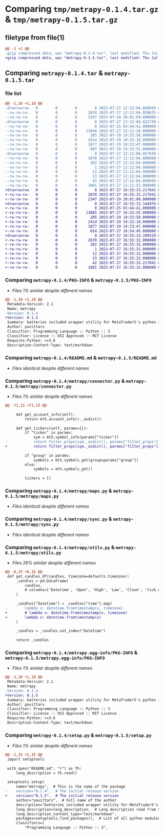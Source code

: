 # Comparing `tmp/metrapy-0.1.4.tar.gz` & `tmp/metrapy-0.1.5.tar.gz`

## filetype from file(1)

```diff
@@ -1 +1 @@
-gzip compressed data, was "metrapy-0.1.4.tar", last modified: Thu Jul 27 12:12:04 2023, max compression
+gzip compressed data, was "metrapy-0.1.5.tar", last modified: Thu Jul 27 16:55:33 2023, max compression
```

## Comparing `metrapy-0.1.4.tar` & `metrapy-0.1.5.tar`

### file list

```diff
@@ -1,18 +1,18 @@
-drwxrwxrwx   0        0        0        0 2023-07-27 12:12:04.860650 metrapy-0.1.4/
--rw-rw-rw-   0        0        0     2670 2023-07-27 12:12:04.859635 metrapy-0.1.4/PKG-INFO
--rw-rw-rw-   0        0        0     2347 2023-07-19 20:01:09.000000 metrapy-0.1.4/README.md
-drwxrwxrwx   0        0        0        0 2023-07-27 12:12:04.822730 metrapy-0.1.4/metrapy/
--rw-rw-rw-   0        0        0        0 2023-07-25 03:44:41.000000 metrapy-0.1.4/metrapy/__init__.py
--rw-rw-rw-   0        0        0    13848 2023-07-27 12:11:28.000000 metrapy-0.1.4/metrapy/connector.py
--rw-rw-rw-   0        0        0      205 2023-07-19 19:33:58.000000 metrapy-0.1.4/metrapy/defaults.py
--rw-rw-rw-   0        0        0     2414 2023-07-19 19:32:18.000000 metrapy-0.1.4/metrapy/maps.py
--rw-rw-rw-   0        0        0     1877 2023-07-19 19:33:47.000000 metrapy-0.1.4/metrapy/sync.py
--rw-rw-rw-   0        0        0      607 2023-07-19 19:33:51.000000 metrapy-0.1.4/metrapy/utils.py
-drwxrwxrwx   0        0        0        0 2023-07-27 12:12:04.857639 metrapy-0.1.4/metrapy.egg-info/
--rw-rw-rw-   0        0        0     2670 2023-07-27 12:12:04.000000 metrapy-0.1.4/metrapy.egg-info/PKG-INFO
--rw-rw-rw-   0        0        0      282 2023-07-27 12:12:04.000000 metrapy-0.1.4/metrapy.egg-info/SOURCES.txt
--rw-rw-rw-   0        0        0        1 2023-07-27 12:12:04.000000 metrapy-0.1.4/metrapy.egg-info/dependency_links.txt
--rw-rw-rw-   0        0        0       12 2023-07-27 12:12:04.000000 metrapy-0.1.4/metrapy.egg-info/requires.txt
--rw-rw-rw-   0        0        0       23 2023-07-27 12:12:04.000000 metrapy-0.1.4/metrapy.egg-info/top_level.txt
--rw-rw-rw-   0        0        0       42 2023-07-27 12:12:04.860650 metrapy-0.1.4/setup.cfg
--rw-rw-rw-   0        0        0     1081 2023-07-27 12:11:52.000000 metrapy-0.1.4/setup.py
+drwxrwxrwx   0        0        0        0 2023-07-27 16:55:33.217841 metrapy-0.1.5/
+-rw-rw-rw-   0        0        0     2670 2023-07-27 16:55:33.217841 metrapy-0.1.5/PKG-INFO
+-rw-rw-rw-   0        0        0     2347 2023-07-19 20:01:09.000000 metrapy-0.1.5/README.md
+drwxrwxrwx   0        0        0        0 2023-07-27 16:55:33.144976 metrapy-0.1.5/metrapy/
+-rw-rw-rw-   0        0        0        0 2023-07-25 03:44:41.000000 metrapy-0.1.5/metrapy/__init__.py
+-rw-rw-rw-   0        0        0    13885 2023-07-27 16:52:55.000000 metrapy-0.1.5/metrapy/connector.py
+-rw-rw-rw-   0        0        0      205 2023-07-19 19:33:58.000000 metrapy-0.1.5/metrapy/defaults.py
+-rw-rw-rw-   0        0        0     2414 2023-07-19 19:32:18.000000 metrapy-0.1.5/metrapy/maps.py
+-rw-rw-rw-   0        0        0     1877 2023-07-19 19:33:47.000000 metrapy-0.1.5/metrapy/sync.py
+-rw-rw-rw-   0        0        0      654 2023-07-27 16:54:45.000000 metrapy-0.1.5/metrapy/utils.py
+drwxrwxrwx   0        0        0        0 2023-07-27 16:55:33.209529 metrapy-0.1.5/metrapy.egg-info/
+-rw-rw-rw-   0        0        0     2670 2023-07-27 16:55:32.000000 metrapy-0.1.5/metrapy.egg-info/PKG-INFO
+-rw-rw-rw-   0        0        0      282 2023-07-27 16:55:32.000000 metrapy-0.1.5/metrapy.egg-info/SOURCES.txt
+-rw-rw-rw-   0        0        0        1 2023-07-27 16:55:32.000000 metrapy-0.1.5/metrapy.egg-info/dependency_links.txt
+-rw-rw-rw-   0        0        0       12 2023-07-27 16:55:32.000000 metrapy-0.1.5/metrapy.egg-info/requires.txt
+-rw-rw-rw-   0        0        0       23 2023-07-27 16:55:32.000000 metrapy-0.1.5/metrapy.egg-info/top_level.txt
+-rw-rw-rw-   0        0        0       42 2023-07-27 16:55:33.217841 metrapy-0.1.5/setup.cfg
+-rw-rw-rw-   0        0        0     1081 2023-07-27 16:55:15.000000 metrapy-0.1.5/setup.py
```

### Comparing `metrapy-0.1.4/PKG-INFO` & `metrapy-0.1.5/PKG-INFO`

 * *Files 1% similar despite different names*

```diff
@@ -1,10 +1,10 @@
 Metadata-Version: 2.1
 Name: metrapy
-Version: 0.1.4
+Version: 0.1.5
 Summary: batteries included wrapper utility for MetaTrader5's python integration
 Author: pavittarx
 Classifier: Programming Language :: Python :: 3
 Classifier: License :: OSI Approved :: MIT License
 Requires-Python: >=3.6
 Description-Content-Type: text/markdown
```

### Comparing `metrapy-0.1.4/README.md` & `metrapy-0.1.5/README.md`

 * *Files identical despite different names*

### Comparing `metrapy-0.1.4/metrapy/connector.py` & `metrapy-0.1.5/metrapy/connector.py`

 * *Files 1% similar despite different names*

```diff
@@ -71,15 +71,15 @@
 
     def get_account_info(self):
         return mt5.account_info()._asdict()
 
     def get_tickers(self, params={}):
         if "ticker" in params:
             sym = mt5.symbol_info(params["ticker"])
-            return filter_props(sym._asdict(), params["filter_props"])
+            return filter_props(sym._asdict(), params["filter_props"]) if 'filter_props' in params else sym
 
         if "group" in params:
             symbols = mt5.symbols_get(group=params["group"])
         else:
             symbols = mt5.symbols_get()
         
         tickers = []
```

### Comparing `metrapy-0.1.4/metrapy/maps.py` & `metrapy-0.1.5/metrapy/maps.py`

 * *Files identical despite different names*

### Comparing `metrapy-0.1.4/metrapy/sync.py` & `metrapy-0.1.5/metrapy/sync.py`

 * *Files identical despite different names*

### Comparing `metrapy-0.1.4/metrapy/utils.py` & `metrapy-0.1.5/metrapy/utils.py`

 * *Files 26% similar despite different names*

```diff
@@ -6,15 +6,16 @@
 def get_candles_df(candles, timezone=defaults.timezone):
     _candles = pd.DataFrame(
         candles,
         # columns=['Datetime', 'Open', 'High', 'Low', 'Close', 'tick_volume', 'spread', 'real_volume']
     )
 
     _candles["Datetime"] = _candles["time"].map(
-        lambda x: datetime.fromtimestamp(x, timezone)
+        # lambda x: datetime.fromtimestamp(x, timezone)
+        lambda x: datetime.fromtimestamp(x)
     )
 
     _candles = _candles.set_index("Datetime")
 
     return _candles
```

### Comparing `metrapy-0.1.4/metrapy.egg-info/PKG-INFO` & `metrapy-0.1.5/metrapy.egg-info/PKG-INFO`

 * *Files 1% similar despite different names*

```diff
@@ -1,10 +1,10 @@
 Metadata-Version: 2.1
 Name: metrapy
-Version: 0.1.4
+Version: 0.1.5
 Summary: batteries included wrapper utility for MetaTrader5's python integration
 Author: pavittarx
 Classifier: Programming Language :: Python :: 3
 Classifier: License :: OSI Approved :: MIT License
 Requires-Python: >=3.6
 Description-Content-Type: text/markdown
```

### Comparing `metrapy-0.1.4/setup.py` & `metrapy-0.1.5/setup.py`

 * *Files 1% similar despite different names*

```diff
@@ -1,15 +1,15 @@
 import setuptools
 
 with open("README.md", "r") as fh:
     long_description = fh.read()
 
 setuptools.setup(
     name="metrapy",  # This is the name of the package
-    version="0.1.4",  # The initial release version
+    version="0.1.5",  # The initial release version
     author="pavittarx",  # Full name of the author
     description="batteries included wrapper utility for MetaTrader5's python integration",
     long_description=long_description,  # Long description read from the the readme file
     long_description_content_type="text/markdown",
     packages=setuptools.find_packages(),  # List of all python modules to be installed
     classifiers=[
         "Programming Language :: Python :: 3",
```

